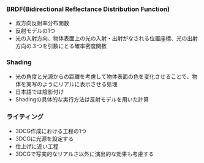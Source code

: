 ### BRDF(Bidirectional Reflectance Distribution Function)
* 双方向反射率分布関数
* 反射モデルの1つ
* 光の入射方向、物体表面上の光の入射・出射がなされる位置座標、光の出射方向の３つを引数にとる確率密度関数

### Shading
* 光の角度と光源からの距離を考慮して物体表面の色を変化させることで、物体を実写のようにリアルに表示させる処理
* 日本語では陰影付け
* Shadingの具体的な実行方法は反射モデルを用いた計算

### ライティング
* 3DCG作成における工程の1つ
* 3DCGに光源を設定する
* 仕上げに近い工程
* 3DCGで写実的なリアルさ以外に演出的な効果も考慮する



